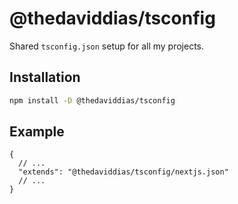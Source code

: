 # @thedaviddias/tsconfig

Shared `tsconfig.json` setup for all my projects.

## Installation

```bash
npm install -D @thedaviddias/tsconfig
```

## Example

```
{
  // ...
  "extends": "@thedaviddias/tsconfig/nextjs.json"
  // ...
}
```
